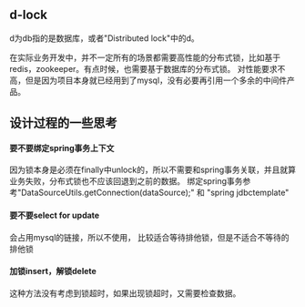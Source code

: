 ## d-lock

d为db指的是数据库，或者"Distributed lock"中的d。

在实际业务开发中，并不一定所有的场景都需要高性能的分布式锁，比如基于redis，zookeeper。有点时候，也需要基于数据库的分布式锁。
对性能要求不高，但是因为项目本身就已经用到了mysql，没有必要再引用一个多余的中间件产品。


## 设计过程的一些思考

#### 要不要绑定spring事务上下文

因为锁本身是必须在finally中unlock的，所以不需要和spring事务关联，并且就算业务失败，分布式锁也不应该回退到之前的数据。
绑定spring事务参考"DataSourceUtils.getConnection(dataSource);" 和 "spring jdbctemplate"


#### 要不要select for update

会占用mysql的链接，所以不使用， 比较适合等待排他锁，但是不适合不等待的排他锁


#### 加锁insert，解锁delete

这种方法没有考虑到锁超时，如果出现锁超时，又需要检查数据。